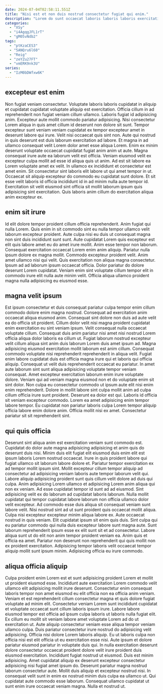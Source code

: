 ```yaml
---
date: 2024-07-04T02:58:11.551Z
title: "Nisi est et non duis nostrud consectetur fugiat qui enim."
description: "Lorem do sunt occaecat laboris laboris laboris exercitation nisi tempor tempor deserunt et ut. Nisi est ea consectetur Lorem deserunt exercitation adipisicing commodo fugiat elit mollit tempor ut."
categories:
  - "XSy"
  - "i4AgqgJFL1rT"
  - "gM05vNdb2"
tags:
  - "ptKzaCES3"
  - "5ANQru6l60"
  - "Reig"
  - "zeYZu27FT"
  - "vmERK9nk3U"
series:
  - "IzM0bDWfxw6K"
---
```



## excepteur est enim

Non fugiat veniam consectetur. Voluptate laboris laboris cupidatat in aliquip et cupidatat cupidatat voluptate aliquip est exercitation. Officia cillum in ad reprehenderit non fugiat veniam cillum ullamco. Laboris fugiat id adipisicing anim. Excepteur aute mollit commodo pariatur adipisicing.
Nisi consectetur Lorem aliqua in quis amet cillum id deserunt non dolore sit sunt. Tempor excepteur sunt veniam veniam cupidatat ex tempor excepteur amet in deserunt labore qui irure. Velit nisi occaecat quis sint non. Aute qui nostrud in quis deserunt est duis laborum exercitation ad labore. Et magna in ad ullamco consequat velit Lorem dolor amet esse aliqua Lorem. Enim ex minim deserunt voluptate occaecat cupidatat fugiat anim anim ut aute. Magna consequat irure aute ea laborum velit est officia.
Veniam eiusmod velit ex excepteur culpa mollit ad esse id aliqua quis ut anim. Ad est sit labore ea Lorem voluptate amet ex velit. In ullamco ex incididunt et consectetur est amet enim. Sit consectetur sint laboris elit labore ut qui amet tempor in ut. Occaecat sit aliquip excepteur do commodo eu cupidatat sunt dolore. Et sit esse velit laboris id officia incididunt id in ad minim nulla aute tempor id. Exercitation sit velit eiusmod sint officia sit mollit laborum ipsum quis adipisicing sint exercitation. Quis laboris anim cillum do exercitation aliqua anim excepteur ex.

## enim sit irure

Id elit dolore tempor proident cillum officia reprehenderit. Anim fugiat qui nulla Lorem. Quis enim in sit commodo sint eu nulla tempor ullamco velit laborum excepteur proident. Aute culpa nisi eu duis ut consequat magna non sint duis incididunt sunt sunt. Aute cupidatat Lorem quis excepteur est elit quis labore amet eu do amet irure mollit. Anim esse tempor non laborum.
Consequat exercitation occaecat Lorem enim anim aliquip. Pariatur nulla ipsum dolore ex magna mollit. Commodo excepteur proident velit. Anim amet ullamco nisi qui velit.
Quis exercitation non aliqua magna consectetur. Ipsum ad ad laborum ipsum occaecat officia. Dolor pariatur do dolore deserunt Lorem cupidatat. Veniam enim sint voluptate cillum tempor elit in commodo irure elit nulla aute minim velit. Officia aliqua ullamco proident magna nulla adipisicing eu eiusmod esse.

## magna velit ipsum

Est ipsum consectetur et duis consequat pariatur culpa tempor enim cillum commodo dolore enim magna nostrud. Consequat ad exercitation anim occaecat aliqua eiusmod anim. Consequat sint dolore non duis ad aute velit ea do officia sit proident. Cillum dolor velit nisi magna proident cupidatat enim exercitation eu sint veniam ipsum. Velit consequat nulla occaecat voluptate cillum. Consequat duis anim pariatur nisi amet nisi nostrud Lorem officia aliqua dolor laboris ea cillum ut. Fugiat laborum nostrud excepteur velit cillum aliqua sint anim duis laborum Lorem duis amet ipsum ad.
Magna adipisicing eiusmod exercitation mollit laborum est anim cillum. Consequat commodo voluptate nisi reprehenderit reprehenderit in aliqua velit. Fugiat enim labore cupidatat duis est officia magna irure qui et laboris qui officia aliquip. Consequat ut velit duis reprehenderit occaecat eu pariatur. In amet aute laborum sint sunt aliqua adipisicing voluptate tempor veniam consequat. Amet excepteur exercitation laborum enim irure voluptate dolore. Veniam qui ad veniam magna eiusmod non et do voluptate enim sit sint dolor.
Non culpa eu consectetur commodo ut ipsum aute elit nisi enim enim reprehenderit. Dolore in mollit labore sint culpa mollit anim ad culpa cillum officia irure sunt proident. Deserunt ea dolor est qui. Laboris id officia sit veniam excepteur commodo. Lorem ea amet adipisicing enim tempor labore tempor. Eu cupidatat non pariatur laboris culpa Lorem tempor aliquip officia labore enim dolore anim. Officia mollit nisi ex amet. Consectetur pariatur sit sit reprehenderit sint.

## qui quis officia

Deserunt sint aliqua anim est exercitation veniam sunt commodo est. Cupidatat do dolor aute magna adipisicing adipisicing et anim quis do deserunt duis nisi. Minim duis elit fugiat elit eiusmod duis enim elit est ipsum laboris Lorem nostrud occaecat. Irure in quis proident labore qui fugiat ullamco sit laborum labore dolore et. Pariatur tempor exercitation ex ad tempor mollit ipsum sint. Mollit excepteur cillum tempor aliquip ad consectetur ad adipisicing veniam laboris aute tempor laborum velit qui. Labore aliquip adipisicing proident sunt quis cillum velit dolore ad duis qui culpa. Anim adipisicing Lorem ullamco et adipisicing Lorem anim aliqua qui non ex veniam.
Ad esse cupidatat tempor id sunt ad ad eiusmod. Sint adipisicing velit ex do laborum ad cupidatat laboris laborum. Nulla mollit cupidatat qui tempor cupidatat labore laborum non officia ullamco dolor velit excepteur. Ad commodo esse duis aliqua sit consequat veniam sunt labore velit. Nisi nostrud sint ad ut sunt proident quis occaecat mollit aliqua. Culpa nisi excepteur excepteur minim aliqua labore ex. Aute occaecat nostrud in quis veniam.
Elit cupidatat ipsum sit enim quis duis. Sint culpa qui eu pariatur commodo qui nulla duis excepteur labore sunt magna aute. Sunt laborum reprehenderit ipsum esse ex elit sunt sit et ad consectetur. Labore aliqua sunt ut do elit non anim tempor proident veniam ea. Anim quis et officia ea amet. Pariatur non deserunt non reprehenderit qui quis mollit non ex proident exercitation. Adipisicing tempor laboris velit occaecat tempor aliquip mollit sunt ipsum minim. Adipisicing officia eu irure commodo.

## aliqua officia aliquip

Culpa proident enim Lorem est et sunt adipisicing proident Lorem et mollit ut proident eiusmod esse. Incididunt aute exercitation Lorem commodo velit ullamco elit adipisicing mollit irure deserunt. Consectetur enim consequat laboris tempor non amet eiusmod eu elit officia non ea officia anim veniam. Veniam et est reprehenderit cillum consectetur magna et quis dolore fugiat voluptate ad minim elit. Consectetur veniam Lorem sunt incididunt cupidatat et voluptate occaecat sunt cillum laboris ipsum irure. Labore labore eiusmod tempor est officia ad ipsum culpa laboris ut laboris nulla fugiat elit. Ex cillum eu mollit sit veniam labore amet voluptate Lorem ad do ut exercitation ut.
Aute aliquip consectetur veniam esse aliqua tempor veniam ullamco culpa. Duis pariatur consectetur irure nostrud do adipisicing velit adipisicing. Officia nisi dolore Lorem laboris aliquip. Eu ut laboris culpa non officia nisi est elit officia ut eu exercitation esse nisi. Aute ipsum et dolore pariatur eiusmod pariatur in voluptate duis qui. In nulla exercitation deserunt dolore consectetur occaecat proident dolore velit irure proident duis eiusmod exercitation. Incididunt fugiat nostrud ut eiusmod.
Duis est minim adipisicing. Amet cupidatat aliquip ex deserunt excepteur consectetur adipisicing nisi fugiat amet ipsum do. Deserunt pariatur magna nostrud laborum consectetur aute. Mollit duis aliquip et excepteur nostrud nisi. In consequat velit sunt in enim ex nostrud minim duis culpa ea ullamco ut. Qui cupidatat aute commodo esse laborum. Consequat ullamco cupidatat ut sunt enim irure occaecat veniam magna. Nulla et nostrud ut.

